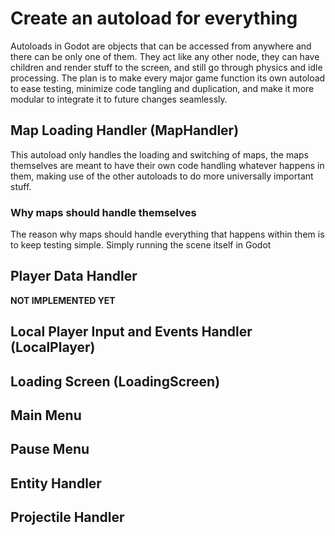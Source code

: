 # Create an autoload for everything

Autoloads in Godot are objects that can be accessed from anywhere and there can be only one of them. They act like any other node, they can have children and render stuff to the screen, and still go through physics and idle processing.
The plan is to make every major game function its own autoload to ease testing, minimize code tangling and duplication, and make it more modular to integrate it to future changes seamlessly.

## Map Loading Handler (MapHandler)
This autoload only handles the loading and switching of maps, the maps themselves are meant to have their own code handling whatever happens in them, making use of the other autoloads to do more universally important stuff.

### Why maps should handle themselves
The reason why maps should handle everything that happens within them is to keep testing simple. Simply running the scene itself in Godot 


## Player Data Handler
**NOT IMPLEMENTED YET**

## Local Player Input and Events Handler (LocalPlayer)

## Loading Screen (LoadingScreen)

## Main Menu

## Pause Menu

## Entity Handler

## Projectile Handler
